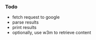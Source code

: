 ### Todo

-   fetch request to google
-   parse results
-   print results
-   optionally, use w3m to retrieve content
